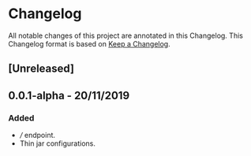 # Changelog

All notable changes of this project are annotated in this Changelog.
This Changelog format is based on [Keep a Changelog](https://keepachangelog.com/en/1.0.0/).

## [Unreleased]

## 0.0.1-alpha - 20/11/2019

### Added

* _/_ endpoint.
* Thin jar configurations.
